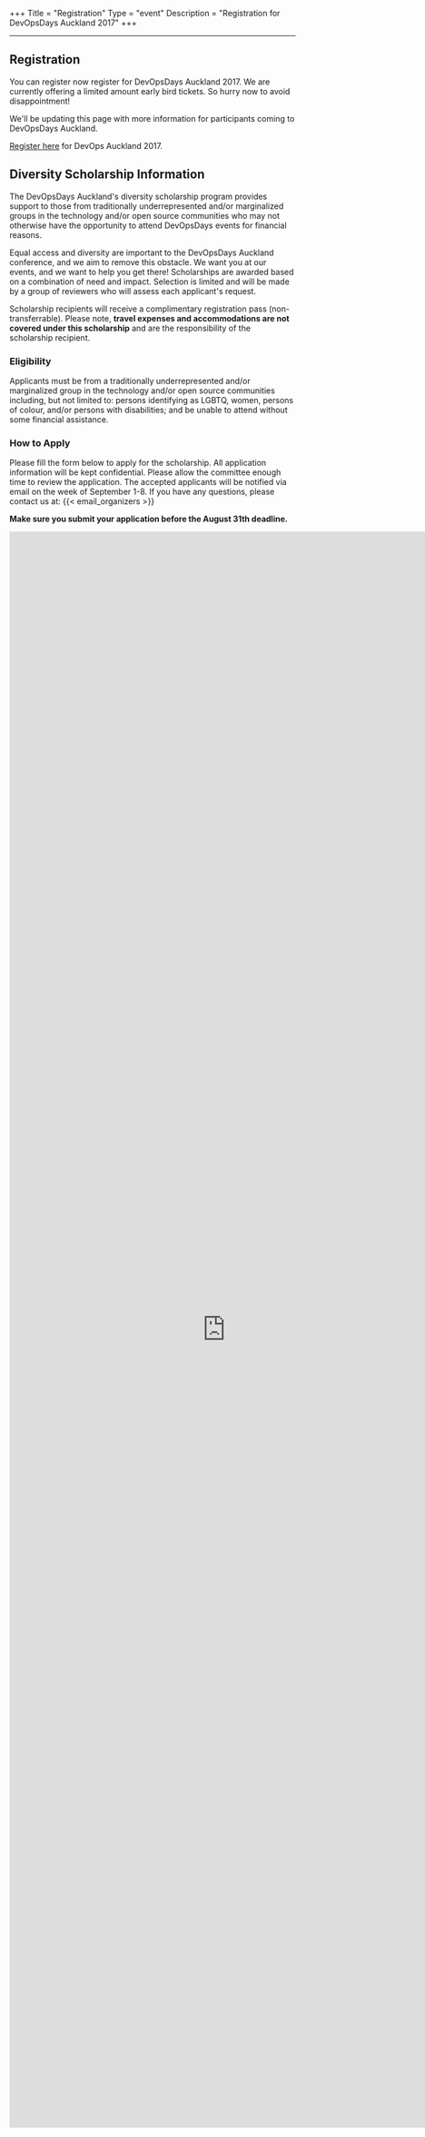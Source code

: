 +++
Title = "Registration"
Type = "event"
Description = "Registration for DevOpsDays Auckland 2017"
+++

<hr/>

## Registration

You can register now register for DevOpsDays Auckland 2017. We are currently offering a limited amount early bird tickets. So hurry now to avoid disappointment!

We'll be updating this page with more information for participants coming to DevOpsDays Auckland.

[Register here](https://devopsdays-auckland-2017.lilregie.com/step1) for DevOps Auckland 2017.


## Diversity Scholarship Information
The DevOpsDays Auckland's diversity scholarship program provides support to those from traditionally underrepresented and/or marginalized groups in the technology and/or open source communities who may not otherwise have the opportunity to attend DevOpsDays events for financial reasons.

Equal access and diversity are important to the DevOpsDays Auckland conference, and we aim to remove this obstacle. We want you at our events, and we want to help you get there!
Scholarships are awarded based on a combination of need and impact. Selection is limited and will be made by a group of reviewers who will assess each applicant's request.

Scholarship recipients will receive a complimentary registration pass (non-transferrable). Please note, **travel expenses and accommodations are not covered under this scholarship** and are the responsibility of the scholarship recipient.
 
### Eligibility
Applicants must be from a traditionally underrepresented and/or marginalized group in the technology and/or open source communities including, but not limited to: persons identifying as LGBTQ, women, persons of colour, and/or persons with disabilities; and be unable to attend without some financial assistance.
 
### How to Apply
Please fill the form below to apply for the scholarship. All application information will be kept confidential. Please allow the committee enough time to review the application. The accepted applicants will be notified via email on the week of September 1-8. If you have any questions, please contact us at: {{< email_organizers >}}

<strong>Make sure you submit your application before the August 31th deadline.</strong>

<iframe src="https://docs.google.com/forms/d/1h4fkaM40Hjh4xuQBAujTxTju2WDOvPJeGj1Kj1U-RKM/viewform?embedded=true" width="760" height="2812" frameborder="0" marginheight="0" marginwidth="0">Loading...</iframe> 

